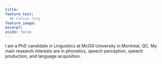 ```yaml
---
title:
feature_text:
  ## Connie Ting
feature_image:
excerpt:
aside: false
---
```


I am a PhD candidate in Linguistics at McGill University in Montreal, QC. My main research interests are in phonetics, speech perception, speech production, and language acquisition. 
